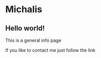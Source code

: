 # Michalis 
## Hello world!
This is a general info page

If you like to contact me just follow the link